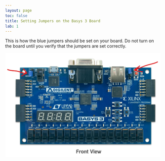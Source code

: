 ```yaml
---
layout: page
toc: false
title: Setting Jumpers on the Basys 3 Board
lab: 1
---
```


This is how the blue jumpers should be set on your board. Do not turn on the board until you verify that the jumpers are set correctly.

<img src="/media/tutorials/lab_01/04_setting_up_the_basys3_jumpers/00_basys3_jumpers.jpg" width="800">
